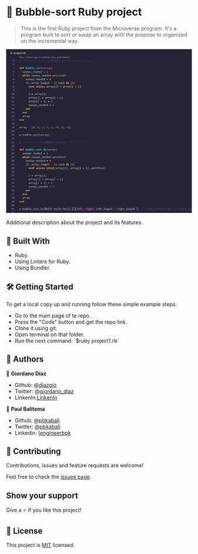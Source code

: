 # 🧐  Bubble-sort Ruby project

> This is the first Ruby project from the Microverse program. It's a program built to sort or swap an array with the propose to organized on the incremental way.

![screenshot](./app_screenshot.png)

Additional description about the project and its features.

## 🔧 Built With

- Ruby.
- Using Linters for Ruby.
- Using Bundler.

## 🛠 Getting Started

To get a local copy up and running follow these simple example steps.

- Go to the main page of te repo.
- Press the "Code" button and get the repo link.
- Clone it using git.
- Open terminal on that folder.
- Run the next command: 
  ´$ruby project1.rb´

## 👤 Authors

👤 **Giordano Díaz**

- Github: [@diazgio](https://github.com/diazgio)
- Twitter: [@giordano_diaz](https://twitter.com/giordano_diaz)
- LinkenIn:[LinkenIn](www.linkedin.com/in/Giordano-Diaz)

👤 **Paul Balitema**

- Github: [@pbkabali](https://github.com/pbkabali)
- Twitter: [@pbkabali](https://twitter.com/pbkabali)
- Linkedin: [[engineerbpk](www.linkedin.com/in/engineerbpk)

## 🤝 Contributing

Contributions, issues and feature requests are welcome!

Feel free to check the [issues page](issues/).

## Show your support

Give a ⭐️ if you like this project!

## 📝 License

This project is [MIT](lic.url) licensed.
